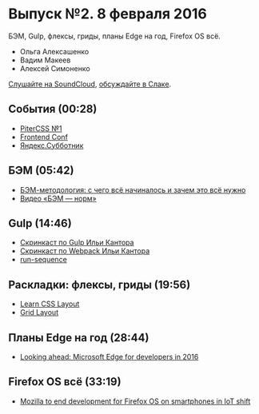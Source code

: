 # Выпуск №2. 8 февраля 2016

БЭМ, Gulp, флексы, гриды, планы Edge на год, Firefox OS всё.

- Ольга Алексашенко
- Вадим Макеев
- Алексей Симоненко

[Слушайте на SoundCloud](https://soundcloud.com/web-standards/episode-2), [обсуждайте в Слаке](https://web-standards.slack.com/messages/podcast/).

## События (00:28)

- [PiterCSS №1](https://pitercss.timepad.ru/event/289721/)
- [Frontend Conf](http://frontendconf.ru/)
- [Яндекс.Субботник](https://events.yandex.ru/events/yasubbotnik/27-feb-2016/)

## БЭМ (05:42)

- [БЭМ-методология: с чего всё начиналось и зачем это всё нужно](https://habr.ru/p/276035/)
- [Видео «БЭМ — норм»](https://www.youtube.com/watch?v=RM55tkWfHDc)

## Gulp (14:46)

- [Скринкаст по Gulp Ильи Кантора](https://learn.javascript.ru/screencast/gulp)
- [Скринкаст по Webpack Ильи Кантора](https://learn.javascript.ru/screencast/webpack)
- [run-sequence](https://www.npmjs.com/package/run-sequence)

## Раскладки: флексы, гриды (19:56)

- [Learn CSS Layout](http://book.mixu.net/css/)
- [Grid Layout](https://www.w3.org/TR/css-grid-1/)

## Планы Edge на год (28:44)

- [Looking ahead: Microsoft Edge for developers in 2016](https://blogs.windows.com/msedgedev/2016/02/03/2016-platform-priorities/)

## Firefox OS всё (33:19)

- [Mozilla to end development for Firefox OS on smartphones in IoT shift](http://www.zdnet.com/article/mozilla-to-end-development-for-firefox-os-on-smartphones-in-iot-shift/)
